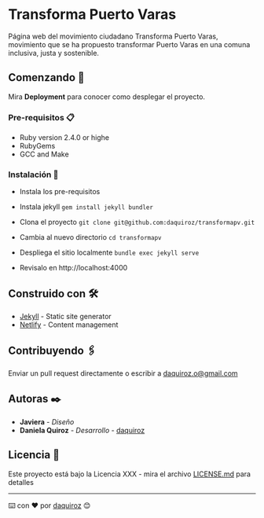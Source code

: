 # Transforma Puerto Varas

Página web del movimiento ciudadano Transforma Puerto Varas, movimiento que se ha propuesto transformar Puerto Varas en una comuna inclusiva, justa y sostenible. 

## Comenzando 🚀

Mira **Deployment** para conocer como desplegar el proyecto.

### Pre-requisitos 📋

* Ruby version 2.4.0 or highe
* RubyGems
* GCC and Make

### Instalación 🔧

* Instala los pre-requisitos

* Instala jekyll
```gem install jekyll bundler```
    
* Clona el proyecto
```git clone git@github.com:daquiroz/transformapv.git```

* Cambia al nuevo directorio
```cd transformapv```

* Despliega el sitio localmente
```bundle exec jekyll serve```

* Revisalo en http://localhost:4000

## Construido con 🛠️

* [Jekyll](https://jekyllrb.com/) - Static site generator
* [Netlify](https://maven.apache.org/) - Content management

## Contribuyendo 🖇️

Enviar un pull request directamente o escribir a daquiroz.o@gmail.com

## Autoras ✒️

* **Javiera** - *Diseño* 
* **Daniela Quiroz** - *Desarrollo* - [daquiroz](https://github.com/daquiroz?)

## Licencia 📄

Este proyecto está bajo la Licencia XXX - mira el archivo [LICENSE.md](LICENSE.md) para detalles


---
⌨️ con ❤️ por [daquiroz](https://github.com/daquiroz) 😊
